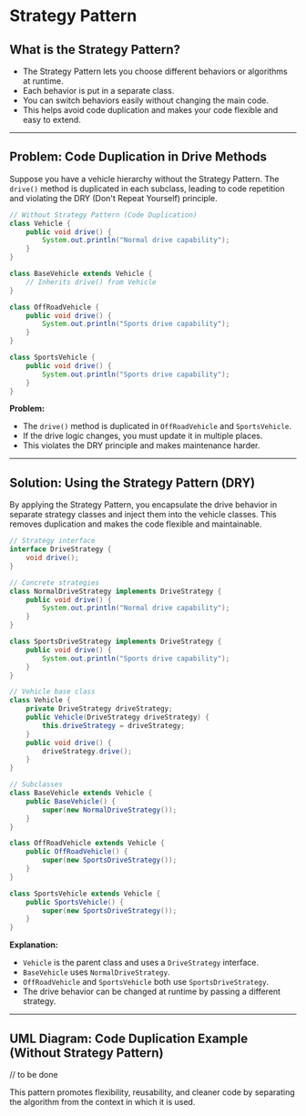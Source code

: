 # Strategy Pattern

## What is the Strategy Pattern?

- The Strategy Pattern lets you choose different behaviors or algorithms at runtime.
- Each behavior is put in a separate class.
- You can switch behaviors easily without changing the main code.
- This helps avoid code duplication and makes your code flexible and easy to extend.

---

## Problem: Code Duplication in Drive Methods

Suppose you have a vehicle hierarchy without the Strategy Pattern. The `drive()` method is duplicated in each subclass, leading to code repetition and violating the DRY (Don't Repeat Yourself) principle.

```java
// Without Strategy Pattern (Code Duplication)
class Vehicle {
    public void drive() {
        System.out.println("Normal drive capability");
    }
}

class BaseVehicle extends Vehicle {
    // Inherits drive() from Vehicle
}

class OffRoadVehicle {
    public void drive() {
        System.out.println("Sports drive capability");
    }
}

class SportsVehicle {
    public void drive() {
        System.out.println("Sports drive capability");
    }
}
```

**Problem:**
- The `drive()` method is duplicated in `OffRoadVehicle` and `SportsVehicle`.
- If the drive logic changes, you must update it in multiple places.
- This violates the DRY principle and makes maintenance harder.

---

## Solution: Using the Strategy Pattern (DRY)

By applying the Strategy Pattern, you encapsulate the drive behavior in separate strategy classes and inject them into the vehicle classes. This removes duplication and makes the code flexible and maintainable.

```java
// Strategy interface
interface DriveStrategy {
    void drive();
}

// Concrete strategies
class NormalDriveStrategy implements DriveStrategy {
    public void drive() {
        System.out.println("Normal drive capability");
    }
}

class SportsDriveStrategy implements DriveStrategy {
    public void drive() {
        System.out.println("Sports drive capability");
    }
}

// Vehicle base class
class Vehicle {
    private DriveStrategy driveStrategy;
    public Vehicle(DriveStrategy driveStrategy) {
        this.driveStrategy = driveStrategy;
    }
    public void drive() {
        driveStrategy.drive();
    }
}

// Subclasses
class BaseVehicle extends Vehicle {
    public BaseVehicle() {
        super(new NormalDriveStrategy());
    }
}

class OffRoadVehicle extends Vehicle {
    public OffRoadVehicle() {
        super(new SportsDriveStrategy());
    }
}

class SportsVehicle extends Vehicle {
    public SportsVehicle() {
        super(new SportsDriveStrategy());
    }
}
```

**Explanation:**
- `Vehicle` is the parent class and uses a `DriveStrategy` interface.
- `BaseVehicle` uses `NormalDriveStrategy`.
- `OffRoadVehicle` and `SportsVehicle` both use `SportsDriveStrategy`.
- The drive behavior can be changed at runtime by passing a different strategy.

---

## UML Diagram: Code Duplication Example (Without Strategy Pattern)

// to be done

This pattern promotes flexibility, reusability, and cleaner code by separating the algorithm from the context in which it is used.
